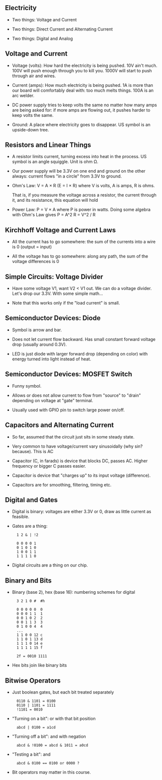 ## Electricity

* Two things: Voltage and Current

* Two things: Direct Current and Alternating Current

* Two things: Digital and Analog


## Voltage and Current

* Voltage (volts): How hard the electricity is being pushed.
  10V ain't much. 100V will push enough through you to kill
  you. 1000V will start to push through air and wires.

* Current (amps): How much electricity is being pushed. 1A
  is more than our board will comfortably deal with: too
  much melts things. 100A is an arc welder.

* DC power supply tries to keep volts the same no matter how
  many amps are being asked for: if more amps are flowing
  out, it pushes harder to keep volts the same.

* Ground: A place where electricity goes to
  disappear. US symbol is an upside-down tree.

## Resistors and Linear Things

* A resistor limits current, turning excess into heat in the
  process. US symbol is an angle squiggle. Unit is ohm Ω.

* Our power supply will be 3.3V on one end and ground on the
  other always: current flows "in a circle" from 3.3V to ground.

* Ohm's Law: V = A × R (E = I × R) where V is volts, A is amps, R is ohms.

  That is, if you measure the voltage across a resistor, the
  current through it, and its resistance, this equation will hold

* Power Law: P = V × A where P is power in watts. Doing some
  algebra with Ohm's Law gives P = A^2 R = V^2 / R

## Kirchhoff Voltage and Current Laws

* All the current has to go somewhere: the sum of the
  currents into a wire is 0 (output = input)

* All the voltage has to go somewhere: along any path, the
  sum of the voltage differences is 0

## Simple Circuits: Voltage Divider

* Have some voltage V1, want V2 < V1 out. We can do a
  voltage divider. Let's drop our 3.3V. With some
  simple math…

* Note that this works only if the "load current" is small.

## Semiconductor Devices: Diode

* Symbol is arrow and bar.

* Does not let current flow backward. Has small constant
  forward voltage drop (usually around 0.3V).
  
* LED is just diode with larger forward drop (depending on
  color) with energy turned into light instead of heat.
  
## Semiconductor Devices: MOSFET Switch

* Funny symbol.

* Allows or does not allow current to flow from "source" to
  "drain" depending on voltage at "gate" terminal.

* Usually used with GPIO pin to switch large power on/off.

## Capacitors and Alternating Current

* So far, assumed that the circuit just sits in some steady state.

* Very common to have voltage/current vary sinusoidally (why
  sin? because). This is AC

* Capacitor (C, in farads) is device that blocks DC, passes
  AC. Higher frequency or bigger C passes easier.

* Capacitor is device that "charges up" to its input voltage
  (difference).
  
* Capacitors are for smoothing, filtering, timing etc.

## Digital and Gates

* Digital is binary: voltages are either 3.3V or 0, draw as
  little current as feasible.
  
* Gates are a thing:

        1 2 & | !2

        0 0 0 0 1
        0 1 0 1 0
        1 0 0 1 1
        1 1 1 1 0

* Digital circuits are a thing on our chip.

## Binary and Bits

* Binary (base 2), hex (base 16): numbering schemes for
  digital

        3 2 1 0 #  #h
        
        0 0 0 0 0  0
        0 0 0 1 1  1
        0 0 1 0 2  2
        0 0 1 1 3  3
        0 1 0 0 4  4
        ...
        1 1 0 0 12 c
        1 1 0 1 13 d
        1 1 1 0 14 e
        1 1 1 1 15 f
        
        2f = 0010 1111

* Hex bits join like binary bits

## Bitwise Operators

* Just boolean gates, but each bit treated separately

        0110 & 1101 = 0100
        0110 | 1101 = 1111
        !1101 = 0010

* "Turning on a bit": or with that bit position

        abcd | 0100 = a1cd

* "Turning off a bit": and with negation

        abcd & !0100 = abcd & 1011 = a0cd

* "Testing a bit": and

        abcd & 0100 == 0100 or 0000 ?

* Bit operators may matter in this course.
